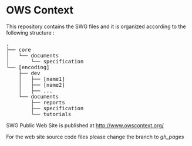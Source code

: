 OWS Context
===========

This repository contains the SWG files and it is organized according to the following structure :

<pre>
.
├── core
│   └── documents
│       └── specification
└── [encoding]
    ├── dev
    │   ├── [name1]
    │   ├── [name2]
    │   ├── ...
    └── documents
        ├── reports
        ├── specification
        └── tutorials
</pre>        
    
SWG Public Web Site is published at http://www.owscontext.org/

For the web site source code files please change the branch to _gh_pages_
